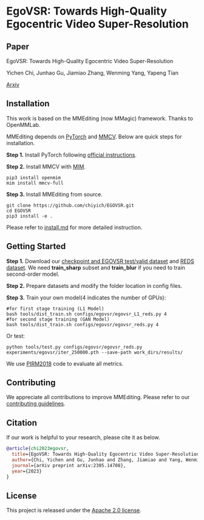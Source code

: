 
# EgoVSR: Towards High-Quality Egocentric Video Super-Resolution

## Paper
EgoVSR: Towards High-Quality Egocentric Video Super-Resolution

Yichen Chi, Junhao Gu, Jiamiao Zhang, Wenming Yang, Yapeng Tian

[Arxiv](https://arxiv.org/abs/2305.14708)

## Installation
This work is based on the MMEditing (now MMagic) framework. Thanks to OpenMMLab.

MMEditing depends on [PyTorch](https://pytorch.org/) and [MMCV](https://github.com/open-mmlab/mmcv).
Below are quick steps for installation.

**Step 1.**
Install PyTorch following [official instructions](https://pytorch.org/get-started/locally/).

**Step 2.**
Install MMCV with [MIM](https://github.com/open-mmlab/mim).

```shell
pip3 install openmim
mim install mmcv-full
```

**Step 3.**
Install MMEditing from source.

```shell
git clone https://github.com/chiyich/EGOVSR.git
cd EGOVSR
pip3 install -e .
```

Please refer to [install.md](docs/en/install.md) for more detailed instruction.

## Getting Started

**Step 1.**
Download our [checkpoint and EGOVSR test/valid dataset](https://drive.google.com/drive/folders/1yjlvGVUb8F8KsGYrzMeQOO3fcMWsvIQS?usp=sharing) 
and  [REDS dataset](https://seungjunnah.github.io/Datasets/reds.html).
We need **train_sharp** subset and **train_blur** if you need to train second-order model.

**Step 2.**
Prepare datasets and modify the folder location in config files.

**Step 3.**
Train your own model(4 indicates the number of GPUs):
```shell
#for first stage training (L1 Model)
bash tools/dist_train.sh configs/egovsr/egovsr_L1_reds.py 4
#for second stage training (GAN Model)
bash tools/dist_train.sh configs/egovsr/egovsr_reds.py 4
```
Or test:
```shell
python tools/test.py configs/egovsr/egovsr_reds.py experiments/egovsr/iter_250000.pth --save-path work_dirs/results/
```
We use [PIRM2018](https://github.com/roimehrez/PIRM2018) code to evaluate all metrics.

## Contributing

We appreciate all contributions to improve MMEditing. Please refer to our [contributing guidelines](https://github.com/open-mmlab/mmediting/wiki/A.-Contribution-Guidelines).



## Citation

If our work is helpful to your research, please cite it as below.

```bibtex
@article{chi2023egovsr,
  title={EgoVSR: Towards High-Quality Egocentric Video Super-Resolution},
  author={Chi, Yichen and Gu, Junhao and Zhang, Jiamiao and Yang, Wenming and Tian, Yapeng},
  journal={arXiv preprint arXiv:2305.14708},
  year={2023}
}
```

## License

This project is released under the [Apache 2.0 license](LICENSE).
